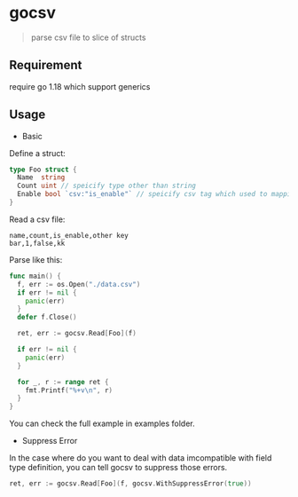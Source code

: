 gocsv
=====

> parse csv file to slice of structs

## Requirement

require go 1.18 which support generics

## Usage

* Basic

Define a struct:

```go
type Foo struct {
  Name  string
  Count uint // speicify type other than string
  Enable bool `csv:"is_enable"` // speicify csv tag which used to mapping csv header  
}
```

Read a csv file:

```csv
name,count,is_enable,other key
bar,1,false,kk
```

Parse like this:

```go
func main() {
  f, err := os.Open("./data.csv")
  if err != nil {
    panic(err)
  }
  defer f.Close()

  ret, err := gocsv.Read[Foo](f)

  if err != nil {
    panic(err)
  }

  for _, r := range ret {
    fmt.Printf("%+v\n", r)
  }
}
```

You can check the full example in examples folder.

* Suppress Error

In the case where do you want to deal with data imcompatible with field type definition, you can tell gocsv to suppress those errors.
```go
ret, err := gocsv.Read[Foo](f, gocsv.WithSuppressError(true))
```
